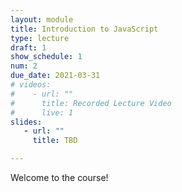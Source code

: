 ```yaml
---
layout: module
title: Introduction to JavaScript
type: lecture
draft: 1
show_schedule: 1
num: 2
due_date: 2021-03-31
# videos: 
#    - url: ""
#      title: Recorded Lecture Video
#      live: 1
slides:
   - url: ""
     title: TBD

---
```


Welcome to the course!